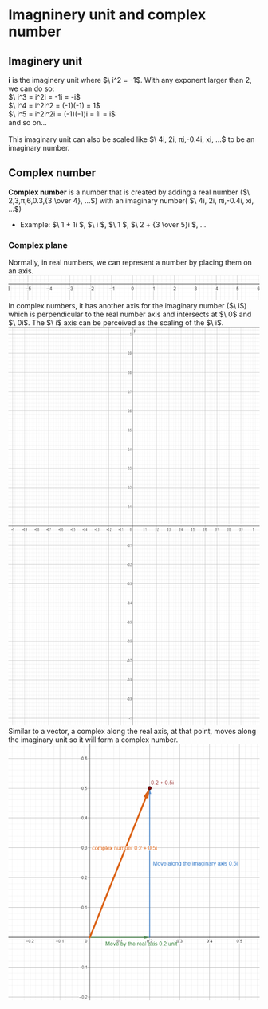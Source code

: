 # Imagninery unit and complex number
## Imaginery unit
**i** is the imaginery unit where $\ i^2 = -1\$.
With any exponent larger than 2, we can do so: <br>
$\ i^3 = i^2i = -1i = -i\$ <br>
$\ i^4 = i^2i^2 = (-1)(-1) = 1\$ <br>
$\ i^5 = i^2i^2i = (-1)(-1)i = 1i = i\$ <br>
and so on...<br><br>
This imaginary unit can also be scaled like $\ 4i, 2i, πi,-0.4i, xi, ...\$ to be an imaginary number.
## Complex number
**Complex number** is a number that is created by adding a real number ($\ 2,3,π,6,0.3,{3 \over 4}, ...\$) with an imaginary number( $\ 4i, 2i, πi,-0.4i, xi, ...\$)
+ Example:
$\ 1 + 1i \$,
$\ i \$,
$\ 1 \$,
$\ 2 + {3 \over 5}i \$,
...
### Complex plane
Normally, in real numbers, we can represent a number by placing them on an axis.<br>
<img src="https://github.com/sonnynguyenn/algorithms/blob/main/vital-concepts/math/img-complex-number/images/Screenshot%202023-08-15%20164125.png"><br>
In complex numbers, it has another axis for the imaginary number ($\ i\$) which is perpendicular to the real number axis and intersects at $\ 0\$ and $\ 0i\$. The $\ i\$ axis can be perceived as the scaling of the $\ i\$.<br>
<img height="800px" src="https://github.com/sonnynguyenn/algorithms/blob/main/vital-concepts/math/img-complex-number/images/Screenshot%202023-08-15%20165227.png"><br>
Similar to a vector, a complex along the real axis, at that point, moves along the imaginary unit so it will form a complex number. <br>
<img src="https://github.com/sonnynguyenn/algorithms/blob/main/vital-concepts/math/img-complex-number/images/Screenshot%202023-08-15%20170707.png">
